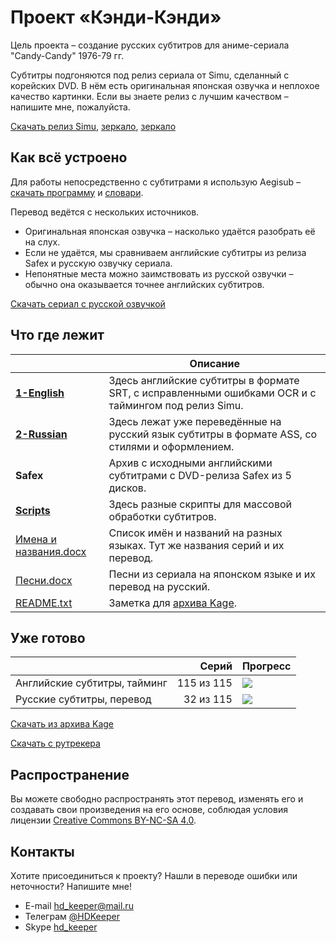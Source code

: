 ﻿# Проект «Кэнди-Кэнди»

Цель проекта – создание русских субтитров для аниме-сериала "Candy-Candy" 1976-79 гг.

Субтитры подгоняются под релиз сериала от Simu, сделанный с корейских DVD.
В нём есть оригинальная японская озвучка и неплохое качество картинки.
Если вы знаете релиз с лучшим качеством – напишите мне, пожалуйста.

[Скачать релиз Simu](https://nyaa.si/view/891914),
[зеркало](https://cloud.mail.ru/public/HpHa/sEV8EDC7Y),
[зеркало](https://nyaa.ink/view/891914)

## Как всё устроено

Для работы непосредственно с субтитрами я использую Aegisub –
[скачать программу](https://github.com/arch1t3cht/Aegisub/releases) и
[словари](https://aegisub.org/downloads/main/#dictionaries).

Перевод ведётся с нескольких источников. 

* Оригинальная японская озвучка – насколько удаётся разобрать её на слух.
* Если не удаётся, мы сравниваем английские субтитры из релиза Safex и русскую озвучку сериала.
* Непонятные места можно заимствовать из русской озвучки – обычно она оказывается точнее английских субтитров.

[Скачать сериал с русской озвучкой](https://rutracker.org/forum/viewtopic.php?t=6497610)

## Что где лежит

|                                                    | Описание                                   |
| -------------------------------------------------- | ------------------------------------------ |
| **[1-English](1-English)**                         | Здесь английские субтитры в формате SRT, с исправленными ошибками OCR и с таймингом под релиз Simu. |
| **[2-Russian](2-Russian)**                         | Здесь лежат уже переведённые на русский язык субтитры в формате ASS, со стилями и оформлением. |
| **Safex**                                          | Архив с исходными английскими субтитрами с DVD-релиза Safex из 5 дисков. |
| **[Scripts](Scripts)**                             | Здесь разные скрипты для массовой обработки субтитров. |
| [Имена и названия.docx](Имена%20и%20названия.docx) | Список имён и названий на разных языках. Тут же названия серий и их перевод. |
| [Песни.docx](Песни.docx)                           | Песни из сериала на японском языке и их перевод на русский. |
| [README.txt](README.txt)                           | Заметка для [архива Kage](http://fansubs.ru/). |

## Уже готово

|                              |      Серий | Прогресс                           |
| ---------------------------- | ---------: | ---------------------------------- |
| Английские субтитры, тайминг | 115 из 115 | ![](https://geps.dev/progress/100) |
| Русские субтитры, перевод    |  32 из 115 | ![](https://geps.dev/progress/28)  |

[Скачать из архива Kage](http://fansubs.ru/base.php?id=7071)

[Скачать с рутрекера](https://rutracker.org/forum/viewtopic.php?t=6410796)

## Распространение

Вы можете свободно распространять этот перевод, изменять его и создавать свои произведения на его основе,
соблюдая условия лицензии [Creative Commons BY-NC-SA 4.0](https://creativecommons.org/licenses/by-nc-sa/4.0/deed.ru).

## Контакты

Хотите присоединиться к проекту? Нашли в переводе ошибки или неточности? Напишите мне!

* E-mail hd_keeper@mail.ru
* Телеграм [@HDKeeper](https://t.me/HDKeeper)
* Skype [hd_keeper](https://join.skype.com/invite/kUFGDOFMLgQo)

